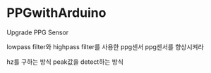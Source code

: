 # PPGwithArduino
Upgrade PPG Sensor

lowpass filter와 highpass filter를 사용한 ppg센서
ppg센서를 향상시켜라

hz를 구하는 방식
peak값을 detect하는 방식
